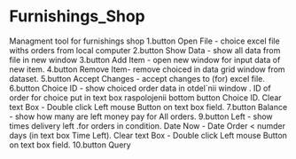 # Furnishings_Shop
Managment tool for furnishings shop
1.button Open File - choice excel file withs orders from local computer
2.button Show Data - show all data from file in new window
3.button Add Item - open new window for input data of new item.
4.button Remove Item- remove choiced in data grid window from dataset.
5.button Accept Changes - accept changes to (for) excel file.
6.button Choice ID - show choiced order data in otdel`nii window . ID of order for choice put in text box raspolojenii bottom button Choice ID.
  Clear text Box - Double click Left mouse Button on text box field.
7.button Balance - show how many are left money pay for All orders.
9.button Left - show times delivery left .for orders in condition. Date Now - Date Order < numder days (in text box Time Left). 
  Clear text Box - Double click Left mouse Button on text box field.
10.button Query

